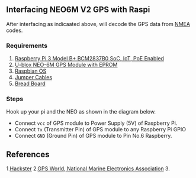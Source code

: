 ## Interfacing NEO6M V2 GPS with Raspi

After interfacing as indicaated above, will decode the GPS data from [NMEA](https://www.gpsworld.com/what-exactly-is-gps-nmea-dat) codes.

### Requirements
1. [Raspberry Pi 3 Model B+ BCM2837B0 SoC, IoT, PoE Enabled]()
2. [U-blox NEO-6M GPS Module with EPROM]()
3. [Raspbian OS]()
4. [Jumper Cables]()
5. [Bread Board]()
### Steps



Hook up your pi and the NEO as shown in the diagram below.

- Connect `vcc` of GPS module to Power Supply (5V) of Raspberry Pi.
- Connect `Tx` (Transmitter Pin) of GPS module to any Raspberry Pi GPIO
- Connect `GND` (Ground Pin) of GPS module to Pin No.6 Raspberry.


## References

1.[Hackster](https://www.hackster.io/)
2.[GPS World, National Marine Electronics Association](https://www.gpsworld.com/what-exactly-is-gps-nmea-data/)
3.
